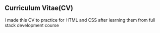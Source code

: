 ## **Curriculum Vitae(CV)**

I made this CV to practice for HTML and CSS after learning them from full stack development course

<a src='#'></a>
